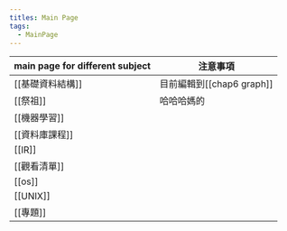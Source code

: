 ```yaml
---
titles: Main Page
tags:
  - MainPage
---
```



| main page for different subject | 注意事項                 |
| ------------------------------- | -------------------- |
| [[基礎資料結構]]                      | 目前編輯到[[chap6 graph]] |
| [[祭祖]]                          | 哈哈哈媽的                |
| [[機器學習]]                        |                      |
| [[資料庫課程]]                       |                      |
| [[IR]]                          |                      |
| [[觀看清單]]                        |                      |
| [[os]]                          |                      |
| [[UNIX]]                        |                      |
| [[專題]]                          |                      |
